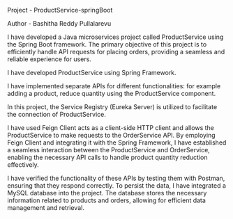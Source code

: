Project - ProductService-springBoot

Author - Bashitha Reddy Pullalarevu 

I have developed a Java microservices project called ProductService using the Spring Boot framework. The primary objective of this project is to efficiently handle API requests for placing orders, providing a seamless and reliable experience for users.

I have developed ProductService using Spring Framework.

I have implemented separate APIs for different functionalities: for example adding a product, reduce quantity using the ProductService component.

In this project, the Service Registry (Eureka Server) is utilized to facilitate the connection of ProductService.

I have used Feign Client acts as a client-side HTTP client and allows the ProductService to make requests to the OrderService API. By employing Feign Client and integrating it with the Spring Framework, I have established a seamless interaction between the ProductService and OrderService, enabling the necessary API calls to handle product quantity reduction effectively.

I have verified the functionality of these APIs by testing them with Postman, ensuring that they respond correctly. To persist the data, I have integrated a MySQL database into the project. The database stores the necessary information related to products and orders, allowing for efficient data management and retrieval.
